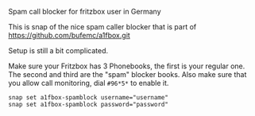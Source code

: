 Spam call blocker for fritzbox user in Germany

This is snap of the nice spam caller blocker that is part
of https://github.com/bufemc/a1fbox.git

Setup is still a bit complicated.

Make sure your Fritzbox has 3 Phonebooks, the first is your
regular one. The second and third are the "spam" blocker 
books. Also make sure that you allow call monitoring, dial
`#96*5*` to enable it.

```
snap set a1fbox-spamblock username="username"
snap set a1fbox-spamblock password="password"
```

